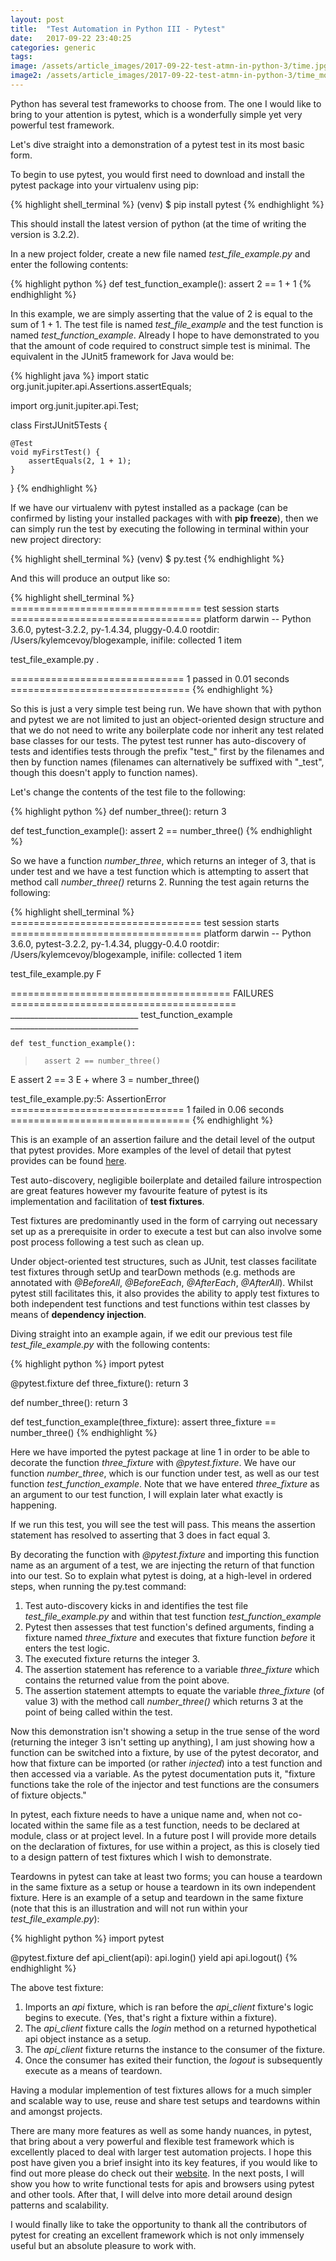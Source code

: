 ```yaml
---
layout: post
title:  "Test Automation in Python III - Pytest"
date:   2017-09-22 23:40:25
categories: generic
tags: 
image: /assets/article_images/2017-09-22-test-atmn-in-python-3/time.jpg
image2: /assets/article_images/2017-09-22-test-atmn-in-python-3/time_mobile.jpg
---
```


Python has several test frameworks to choose from. The one I would like to bring to your attention is pytest, which is a wonderfully simple yet very powerful test framework.

Let's dive straight into a demonstration of a pytest test in its most basic form.

To begin to use pytest, you would first need to download and install the pytest package into your virtualenv using pip:

{% highlight shell_terminal %}
(venv) $ pip install pytest
{% endhighlight %}

This should install the latest version of python (at the time of writing the version is 3.2.2).

In a new project folder, create a new file named *test_file_example.py* and enter the following contents:

{% highlight python %}
def test_function_example():
    assert 2 == 1 + 1
{% endhighlight %}

In this example, we are simply asserting that the value of 2 is equal to the sum of 1 + 1. The test file is named *test_file_example* and the test function is named *test_function_example*. Already I hope to have demonstrated to you that the amount of code required to construct simple test is minimal. The equivalent in the JUnit5 framework for Java would be:

{% highlight java %}
import static org.junit.jupiter.api.Assertions.assertEquals;

import org.junit.jupiter.api.Test;

class FirstJUnit5Tests {

    @Test
    void myFirstTest() {
        assertEquals(2, 1 + 1);
    }

}
{% endhighlight %}

If we have our virtualenv with pytest installed as a package (can be confirmed by listing your installed packages with with **pip freeze**), then we can simply run the test by executing the following in terminal within your new project directory:

{% highlight shell_terminal %}
(venv) $ py.test
{% endhighlight %}

And this will produce an output like so:

{% highlight shell_terminal %}
================================= test session starts =================================
platform darwin -- Python 3.6.0, pytest-3.2.2, py-1.4.34, pluggy-0.4.0
rootdir: /Users/kylemcevoy/blogexample, inifile:
collected 1 item

test_file_example.py .

============================== 1 passed in 0.01 seconds ===============================
{% endhighlight %}

So this is just a very simple test being run. We have shown that with python and pytest we are not limited to just an object-oriented design structure and that we do not need to write any boilerplate code nor inherit any test related base classes for our tests. The pytest test runner has auto-discovery of tests and identifies tests through the prefix "test_" first by the filenames and then by function names (filenames can alternatively be suffixed with "_test", though this doesn't apply to function names).

Let's change the contents of the test file to the following:

{% highlight python %}
def number_three():
    return 3

def test_function_example():
    assert 2 == number_three()
{% endhighlight %}

So we have a function *number_three*, which returns an integer of 3, that is under test and we have a test function which is attempting to assert that method call *number_three()* returns 2. Running the test again returns the following:

{% highlight shell_terminal %}
================================= test session starts =================================
platform darwin -- Python 3.6.0, pytest-3.2.2, py-1.4.34, pluggy-0.4.0
rootdir: /Users/kylemcevoy/blogexample, inifile:
collected 1 item

test_file_example.py F

====================================== FAILURES =======================================
________________________________ test_function_example ________________________________

    def test_function_example():
>       assert 2 == number_three()
E       assert 2 == 3
E        +  where 3 = number_three()

test_file_example.py:5: AssertionError
============================== 1 failed in 0.06 seconds ===============================
{% endhighlight %}

This is an example of an assertion failure and the detail level of the output that pytest provides. More examples of the level of detail that pytest provides can be found [here](https://docs.pytest.org/en/latest/example/reportingdemo.html#tbreportdemo).

Test auto-discovery, negligible boilerplate and detailed failure introspection are great features however my favourite feature of pytest is its implementation and facilitation of **test fixtures**. 

Test fixtures are predominantly used in the form of carrying out necessary set up as a prerequisite in order to execute a test but can also involve some post process following a test such as clean up.

Under object-oriented test structures, such as JUnit, test classes facilitate test fixtures through setUp and tearDown methods (e.g. methods are annotated with *@BeforeAll*, *@BeforeEach*, *@AfterEach*, *@AfterAll*). Whilst pytest still facilitates this, it also provides the ability to apply test fixtures to both independent test functions and test functions within test classes by means of **dependency injection**. 

Diving straight into an example again, if we edit our previous test file *test_file_example.py* with the following contents:

{% highlight python %}
import pytest

@pytest.fixture
def three_fixture():
    return 3

def number_three():
    return 3

def test_function_example(three_fixture):
    assert three_fixture == number_three()
{% endhighlight %}

Here we have imported the pytest package at line 1 in order to be able to decorate the function *three_fixture* with *@pytest.fixture*. We have our function *number_three*, which is our function under test, as well as our test function *test_function_example*. Note that we have entered *three_fixture* as an argument to our test function, I will explain later what exactly is happening.

If we run this test, you will see the test will pass. This means the assertion statement has resolved to asserting that 3 does in fact equal 3.

By decorating the function with *@pytest.fixture* and importing this function name as an argument of a test, we are injecting the return of that function into our test. So to explain what pytest is doing, at a high-level in ordered steps, when running the py.test command:

1. Test auto-discovery kicks in and identifies the test file *test_file_example.py* and within that test function *test_function_example*
2. Pytest then assesses that test function's defined arguments, finding a fixture named *three_fixture* and executes that fixture function *before* it enters the test logic.
3. The executed fixture returns the integer 3.
4. The assertion statement has reference to a variable *three_fixture* which contains the returned value from the point above.
5. The assertion statement attempts to equate the variable *three_fixture* (of value 3) with the method call *number_three()* which returns 3 at the point of being called within the test.

Now this demonstration isn't showing a setup in the true sense of the word (returning the integer 3 isn't setting up anything), I am just showing how a function can be switched into a fixture, by use of the pytest decorator, and how that fixture can be imported (or rather *injected*) into a test function and then accessed via a variable. As the pytest documentation puts it, "fixture functions take the role of the injector and test functions are the consumers of fixture objects."

In pytest, each fixture needs to have a unique name and, when not co-located within the same file as a test function, needs to be declared at module, class or at project level. In a future post I will provide more details on the declaration of fixtures, for use within a project, as this is closely tied to a design pattern of test fixtures which I wish to demonstrate.

Teardowns in pytest can take at least two forms; you can house a teardown in the same fixture as a setup or house a teardown in its own independent fixture. Here is an example of a setup and teardown in the same fixture (note that this is an illustration and will not run within your *test_file_example.py*):


{% highlight python %}
import pytest

@pytest.fixture
def api_client(api):
    api.login()
    yield api
    api.logout()
{% endhighlight %}

The above test fixture:

1. Imports an *api* fixture, which is ran before the *api_client* fixture's logic begins to execute. (Yes, that's right a fixture within a fixture).
2. The *api_client* fixture calls the *login* method on a returned hypothetical api object instance as a setup.
3. The *api_client* fixture returns the instance to the consumer of the fixture.
4. Once the consumer has exited their function, the *logout* is subsequently execute as a means of teardown.

Having a modular implemention of test fixtures allows for a much simpler and scalable way to use, reuse and share test setups and teardowns within and amongst projects.

There are many more features as well as some handy nuances, in pytest, that bring about a very powerful and flexible test framework which is excellently placed to deal with larger test automation projects. I hope this post have given you a brief insight into its key features, if you would like to find out more please do check out their [website](https://docs.pytest.org/en/latest/). In the next posts, I will show you how to write functional tests for apis and browsers using pytest and other tools. After that, I will delve into more detail around design patterns and scalability.

I would finally like to take the opportunity to thank all the contributors of pytest for creating an excellent framework which is not only immensely useful but an absolute pleasure to work with.